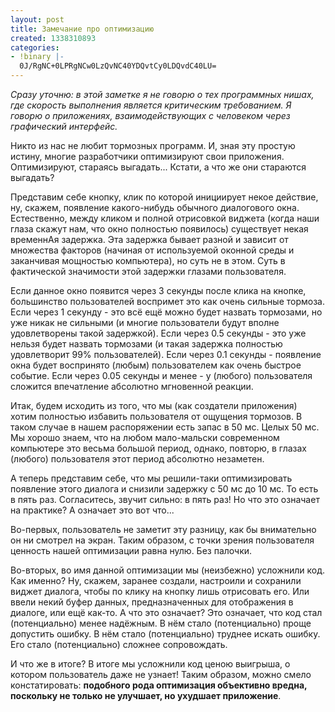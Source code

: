 ```yaml
---
layout: post
title: Замечание про оптимизацию
created: 1338310893
categories:
- !binary |-
  0J/RgNC+0LPRgNCw0LzQvNC40YDQvtCy0LDQvdC40LU=
---
```

<em>Сразу уточню: в этой заметке я не говорю о тех программных нишах, где скорость выполнения является критическим требованием. Я говорю о приложениях, взаимодействующих с человеком через графический интерфейс.</em>

Никто из нас не любит тормозных программ. И, зная эту простую истину, многие разработчики оптимизируют свои приложения. Оптимизируют, стараясь выгадать... Кстати, а что же они стараются выгадать?

Представим себе кнопку, клик по которой инициирует некое действие, ну, скажем, появление какого-нибудь обычного диалогового окна. Естественно, между кликом и полной отрисовкой виджета (когда наши глаза скажут нам, что окно полностью появилось) существует некая временнАя задержка. Эта задержка бывает разной и зависит от множества факторов (начиная от используемой оконной среды и заканчивая мощностью компьютера), но суть не в этом. Суть в фактической значимости этой задержки глазами пользователя.

Если данное окно появится через 3 секунды после клика на кнопке, большинство пользователей воспримет это как очень сильные тормоза. Если через 1 секунду - это всё ещё можно будет назвать тормозами, но уже никак не сильными (и многие пользователи будут вполне удовлетворены такой задержкой). Если через 0.5 секунды - это уже нельзя будет назвать тормозами (и такая задержка полностью удовлетворит 99% пользователей). Если через 0.1 секунды - появление окна будет воспринято (любым) пользователем как очень быстрое событие. Если через 0.05 секунды и менее - у (любого) пользователя сложится впечатление абсолютно мгновенной реакции.

Итак, будем исходить из того, что мы (как создатели приложения) хотим полностью избавить пользователя от ощущения тормозов. В таком случае в нашем распоряжении есть запас в 50 мс. Целых 50 мс. Мы хорошо знаем, что на любом мало-мальски современном компьютере это весьма большой период, однако, повторю, в глазах (любого) пользователя этот период абсолютно незаметен.

А теперь представим себе, что мы решили-таки оптимизировать появление этого диалога и снизили задержку с 50 мс до 10 мс. То есть в пять раз. Согласитесь, звучит сильно: в пять раз! Но что это означает на практике? А означает это вот что...

Во-первых, пользователь не заметит эту разницу, как бы внимательно он ни смотрел на экран. Таким образом, с точки зрения пользователя ценность нашей оптимизации равна нулю. Без палочки.

Во-вторых, во имя данной оптимизации мы (неизбежно) усложнили код. Как именно? Ну, скажем, заранее создали, настроили и сохранили виджет диалога, чтобы по клику на кнопку лишь отрисовать его. Или ввели некий буфер данных, предназначенных для отображения в диалоге, или ещё как-то. А что это означает? Это означает, что код стал (потенциально) менее надёжным. В нём стало (потенциально) проще допустить ошибку. В нём стало (потенциально) труднее искать ошибку. Его стало (потенциально) сложнее сопровождать.

И что же в итоге? В итоге мы усложнили код ценою выигрыша, о котором пользователь даже не узнает! Таким образом, можно смело констатировать: <strong>подобного рода оптимизация объективно вредна, поскольку не только не улучшает, но ухудшает приложение</strong>.
